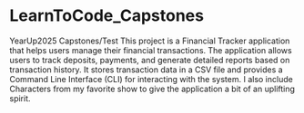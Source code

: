 # LearnToCode_Capstones
YearUp2025 Capstones/Test
This project is a Financial Tracker application that helps users manage their financial transactions. The application allows users to track deposits, payments, and generate detailed reports based on transaction history. It stores transaction data in a CSV file and provides a Command Line Interface (CLI) for interacting with the system. I also include Characters from my favorite show to give the application a bit of an uplifting spirit.
